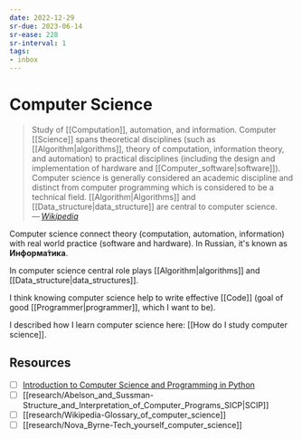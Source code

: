 ```yaml
---
date: 2022-12-29
sr-due: 2023-06-14
sr-ease: 228
sr-interval: 1
tags:
- inbox
---
```


# Computer Science

> Study of [[Computation]], automation, and information. Computer
> [[Science]] spans theoretical disciplines (such as [[Algorithm|algorithms]],
> theory of computation, information theory, and automation) to practical
> disciplines (including the design and implementation of hardware and
> [[Computer_software|software]]). Computer science is generally considered an
> academic discipline and distinct from computer programming which is considered
> to be a technical field. [[Algorithm|Algorithms]] and [[Data_structure|data_structure]] are
> central to computer science.\
> — <cite>[Wikipedia](https://en.wikipedia.org/wiki/Computer_science)</cite>

Computer science connect theory (computation, automation, information) with real
world practice (software and hardware). In Russian, it's known as
**Информа́тика**.

In computer science central role plays [[Algorithm|algorithms]] and
[[Data_structure|data_structures]].

I think knowing computer science help to write effective [[Code]] (goal of good
[[Programmer|programmer]], which I want to be).

I described how I learn computer science here: [[How do I study computer
science]].

## Resources

- [ ] [Introduction to Computer Science and Programming in Python](https://ocw.mit.edu/courses/6-0001-introduction-to-computer-science-and-programming-in-python-fall-2016/)
- [ ] [[research/Abelson_and_Sussman-Structure_and_Interpretation_of_Computer_Programs_SICP|SCIP]]
- [ ] [[research/Wikipedia-Glossary_of_computer_science]]
- [ ] [[research/Nova_Byrne-Tech_yourself_computer_science]]
